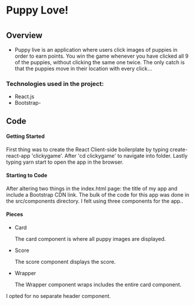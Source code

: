 <h1>Puppy Love!<h1>

<h2>Overview</h2>
<ul>
  <li>Puppy live is an application where users click images of puppies in order to earn points. You win the game whenever you have clicked all 9 of the puppies, without clicking the same one twice. The only catch is that the puppies move in their location with every click... </li>
</ul>

<h3>Technologies used in the project:</h3>
<ul>
  <li>React.js</li>
  <li>Bootstrap-</li>
</ul>

<h2>Code</h2>
<h4>Getting Started</h4>
<p>First thing was to create the React Client-side boilerplate by typing create-react-app 'clickygame'.  After 'cd clickygame' to navigate into folder. Lastly typing yarn start to open the app in the browser.</p>
<h4>Starting to Code</h4>
<p>After altering two things in the index.html page: the title of my app and include a Bootstrap CDN link. The bulk of the code for this app was done in the src/components directory. I felt using three components for the app..</p>
<h4>Pieces</h4>
<ul>
  <li>Card
      <p>The card component is where all puppy images are displayed.</p>
  </li>
  <li>Score
    <p>The score component displays the score.</p>
  </li>
  <li>Wrapper
    <p>The Wrapper component wraps includes the entire card component.</p>
  </li>
</ul>
<p>I opted for no separate header component.</p>
